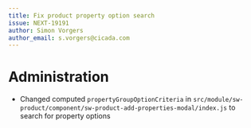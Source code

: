 ```yaml
---
title: Fix product property option search
issue: NEXT-19191
author: Simon Vorgers
author_email: s.vorgers@cicada.com 
---
```

# Administration
* Changed computed `propertyGroupOptionCriteria` in `src/module/sw-product/component/sw-product-add-properties-modal/index.js` to search for property options

